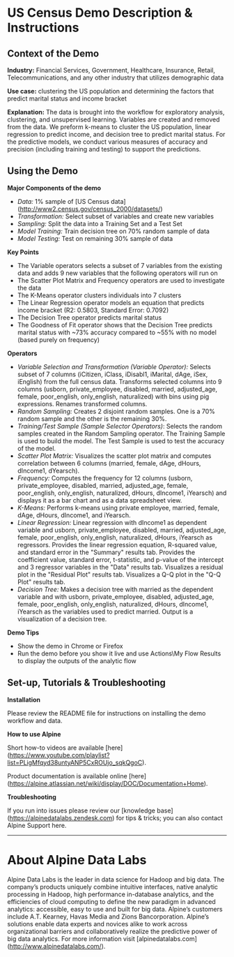 # US Census Demo Description & Instructions


## Context of the Demo

__Industry:__ Financial Services, Government, Healthcare, Insurance, Retail, Telecommunications, and any other industry that utilizes demographic data

__Use case:__ clustering the US population and determining the factors that predict marital status and income bracket

__Explanation:__ The data is brought into the workflow for exploratory analysis, clustering, and unsupervised learning. Variables are created and removed from the data. We preform k-means to cluster the US population, linear regression to predict income, and decision tree to predict marital status. For the predictive models, we conduct various measures of accuracy and precision (including training and testing) to support the predictions.


## Using the Demo

__Major Components of the demo__

* _Data:_ 1% sample of [US Census data] (http://www2.census.gov/census_2000/datasets/)
* _Transformation:_ Select subset of variables and create new variables
* _Sampling:_ Split the data into a Training Set and a Test Set
* _Model Training:_ Train decision tree on 70% random sample of data
* _Model Testing:_ Test on remaining 30% sample of data


__Key Points__

* The Variable operators selects a subset of 7 variables from the existing data and adds 9 new variables that the following operators will run on
* The Scatter Plot Matrix and Frequency operators are used to investigate the data 
* The K-Means operator clusters individuals into 7 clusters
* The Linear Regression operator models an equation that predicts income bracket (R2: 0.5803, Standard Error: 0.7092)
* The Decision Tree operator predicts marital status
* The Goodness of Fit operator shows that the Decision Tree predicts marital status with ~73% accuracy compared to ~55% with no model (based purely on frequency)

__Operators__

* _Variable Selection and Transformation (Variable Operator):_ Selects subset of 7 columns (iCitizen, iClass, iDisabl1, iMarital, dAge, iSex, iEnglish) from the full census data. Transforms selected columns into 9 columns (usborn, private_employee, disabled, married, adjusted_age, female, poor_english, only_english, naturalized) with bins using pig expressions. Renames transformed columns.
* _Random Sampling:_ Creates 2 disjoint random samples. One is a 70% random sample and the other is the remaining 30%.
* _Training/Test Sample (Sample Selector Operators)_: Selects the random samples created in the Random Sampling operator. The Training Sample is used to build the model. The Test Sample is used to test the accuracy of the model.
* _Scatter Plot Matrix:_ Visualizes the scatter plot matrix and computes correlation between 6 columns (married, female, dAge, dHours, dIncome1, dYearsch).
* _Frequency:_ Computes the frequency for 12 columns (usborn, private_employee, disabled, married, adjusted_age, female, poor_english, only_english, naturalized, dHours, dIncome1, iYearsch) and displays it as a bar chart and as a data spreadsheet view.
* _K-Means:_ Performs k-means using private employee, married, female, dAge, dHours, dIncome1, and iYearsch.
* _Linear Regression:_ Linear regression with dIncome1 as dependent variable and usborn, private_employee, disabled, married, adjusted_age, female, poor_english, only_english, naturalized, dHours, iYearsch as regressors. Provides the linear regression equation, R-squared value, and standard error in the "Summary" results tab. Provides the coefficient value, standard error, t-statistic, and p-value of the intercept and 3 regressor variables in the "Data" results tab. Visualizes a residual plot in the "Residual Plot" results tab. Visualizes a Q-Q plot in the "Q-Q Plot" results tab.
* _Decision Tree:_ Makes a decision tree with married as the dependent variable and with usborn, private_employee, disabled, adjusted_age, female, poor_english, only_english, naturalized, dHours, dIncome1, iYearsch as the variables used to predict married. Output is a visualization of a decision tree.


__Demo Tips__

* Show the demo in Chrome or Firefox
* Run the demo before you show it live and use Actions\My Flow Results to display the outputs of the analytic flow

## Set-up, Tutorials & Troubleshooting

__Installation__

Please review the README file for instructions on installing the demo workflow and data.

__How to use Alpine__

Short how-to videos are available [here] (https://www.youtube.com/playlist?list=PLigMfqyd38untyANP5CxROUjo_sqkQgoC).

Product documentation is available online [here] (https://alpine.atlassian.net/wiki/display/DOC/Documentation+Home).

__Troubleshooting__

If you run into issues please review our [knowledge base] (https://alpinedatalabs.zendesk.com) for tips & tricks; you can also contact Alpine Support here.

-----

# About Alpine Data Labs

Alpine Data Labs is the leader in data science for Hadoop and big data. The company’s products uniquely combine intuitive interfaces, native analytic processing in Hadoop, high performance in-database analytics, and the efficiencies of cloud computing to define the new paradigm in advanced analytics: accessible, easy to use and built for big data. Alpine’s customers include A.T. Kearney, Havas Media and Zions Bancorporation. Alpine’s solutions enable data experts and novices alike to work across organizational barriers and collaboratively realize the predictive power of big data analytics. For more information visit [alpinedatalabs.com] (http://www.alpinedatalabs.com/).
 
